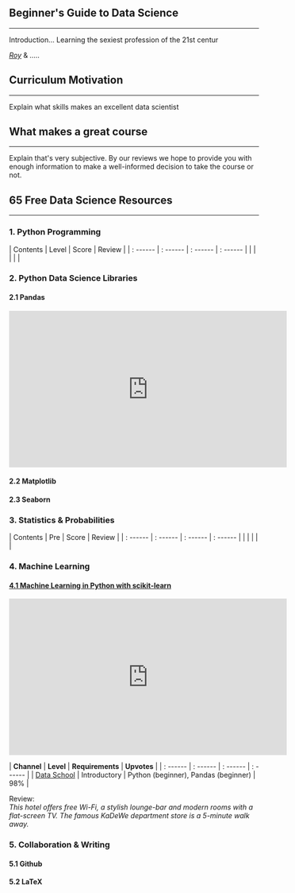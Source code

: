 ## Beginner's Guide to Data Science
--- 

Introduction...
Learning the sexiest profession of the 21st centur

*[Roy]()* & *.....*

## Curriculum Motivation
---
Explain what skills makes an excellent data scientist

## What makes a great course
---
Explain that's very subjective. By our reviews we hope to provide you with enough information to make a well-informed decision to take the course or not.

## 65 Free Data Science Resources
--- 

### 1. Python Programming

| Contents | Level | Score | Review |
| : ------ | : ------ | : ------ | : ------ | 
| | | | |


### 2. Python Data Science Libraries
#### 2.1 Pandas

<iframe width="560" height="315" src="https://www.youtube-nocookie.com/embed/3ZWuPVWq7p4?rel=0" frameborder="0" gesture="media" allow="encrypted-media" allowfullscreen></iframe>

#### 2.2 Matplotlib
#### 2.3 Seaborn

### 3. Statistics & Probabilities

| Contents | Pre | Score | Review |
| : ------ | : ------ | : ------ | : ------ | 
| | | | |

### 4. Machine Learning

#### [4.1 Machine Learning in Python with scikit-learn](https://www.youtube.com/playlist?list=PL5-da3qGB5ICeMbQuqbbCOQWcS6OYBr5A)
<iframe width="560" height="315" src="https://www.youtube.com/embed/elojMnjn4kk?rel=0" frameborder="0" gesture="media" allow="encrypted-media" allowfullscreen></iframe>

| **Channel** | **Level** | **Requirements** | **Upvotes** |
| : ------ | : ------ | : ------ | : ------ | 
| [Data School](https://www.youtube.com/user/dataschool) | Introductory | Python (beginner), Pandas (beginner) | 98% | 

Review: <br>
*This hotel offers free Wi-Fi, a stylish lounge-bar and modern rooms with a flat-screen TV. The famous KaDeWe department store is a 5-minute walk away.*


### 5. Collaboration & Writing
#### 5.1 Github
#### 5.2 LaTeX


